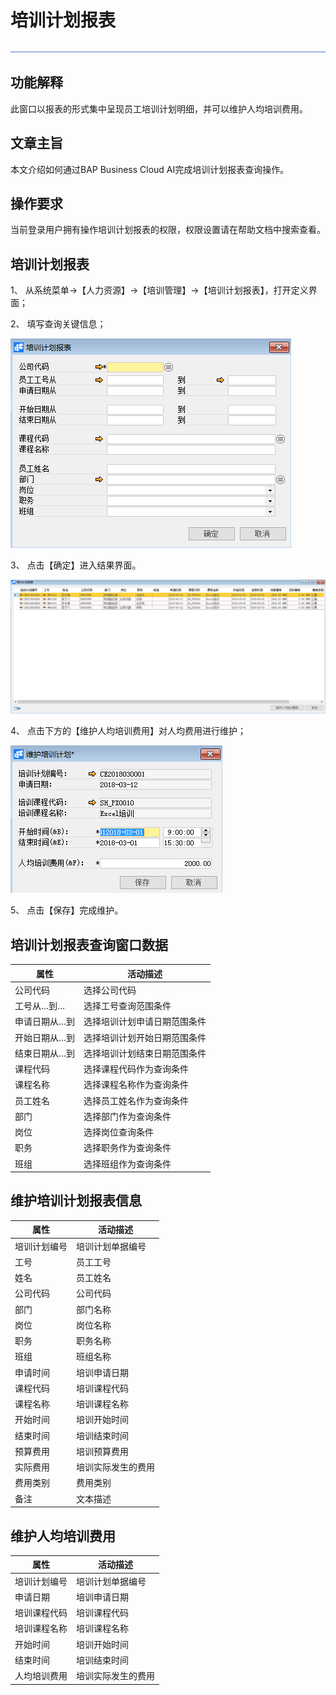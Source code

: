 # 培训计划报表

![img](图片/标题.png)

## 功能解释

此窗口以报表的形式集中呈现员工培训计划明细，并可以维护人均培训费用。

## 文章主旨

本文介绍如何通过BAP Business Cloud AI完成培训计划报表查询操作。

## 操作要求

当前登录用户拥有操作培训计划报表的权限，权限设置请在帮助文档中搜索查看。

## 培训计划报表

1、 从系统菜单->【人力资源】->【培训管理】->【培训计划报表】，打开定义界面；

2、 填写查询关键信息；

![img](图片/计划1.png) 

3、 点击【确定】进入结果界面。

![img](图片/计划2.png) 

4、 点击下方的【维护人均培训费用】对人均费用进行维护；

![img](图片/计划3.png) 

5、 点击【保存】完成维护。

## 培训计划报表查询窗口数据

| **属性** | **活动描述**           |
| -------------- | ---------------------------- |
| 公司代码       | 选择公司代码                 |
| 工号从…到…     | 选择工号查询范围条件         |
| 申请日期从…到  | 选择培训计划申请日期范围条件 |
| 开始日期从…到  | 选择培训计划开始日期范围条件 |
| 结束日期从…到  | 选择培训计划结束日期范围条件 |
| 课程代码       | 选择课程代码作为查询条件     |
| 课程名称       | 选择课程名称作为查询条件     |
| 员工姓名       | 选择员工姓名作为查询条件     |
| 部门           | 选择部门作为查询条件         |
| 岗位           | 选择岗位查询条件             |
| 职务           | 选择职务作为查询条件         |
| 班组           | 选择班组作为查询条件         |

## 维护培训计划报表信息

| **属性** | **活动描述** |
| -------------- | ------------------ |
| 培训计划编号   | 培训计划单据编号   |
| 工号           | 员工工号           |
| 姓名           | 员工姓名           |
| 公司代码       | 公司代码           |
| 部门           | 部门名称           |
| 岗位           | 岗位名称           |
| 职务           | 职务名称           |
| 班组           | 班组名称           |
| 申请时间       | 培训申请日期       |
| 课程代码       | 培训课程代码       |
| 课程名称       | 培训课程名称       |
| 开始时间       | 培训开始时间       |
| 结束时间       | 培训结束时间       |
| 预算费用       | 培训预算费用       |
| 实际费用       | 培训实际发生的费用 |
| 费用类别       | 费用类别           |
| 备注           | 文本描述           |

## 维护人均培训费用

| **属性** | **活动描述** |
| -------------- | ------------------ |
| 培训计划编号   | 培训计划单据编号   |
| 申请日期       | 培训申请日期       |
| 培训课程代码   | 培训课程代码       |
| 培训课程名称   | 培训课程名称       |
| 开始时间       | 培训开始时间       |
| 结束时间       | 培训结束时间       |
| 人均培训费用   | 培训实际发生的费用 |

 
